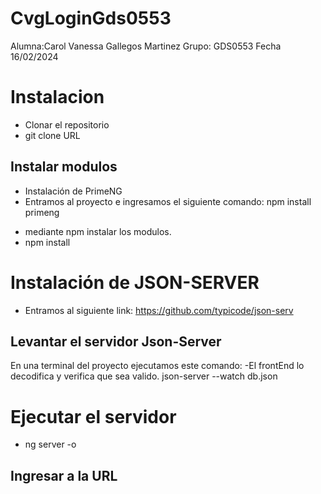 # CvgLoginGds0553
Alumna:Carol Vanessa Gallegos Martinez
Grupo: GDS0553
Fecha 16/02/2024
# Instalacion
- Clonar el repositorio
- git clone URL
  
## Instalar modulos
* Instalación de PrimeNG
* Entramos al proyecto e ingresamos el siguiente comando:
 npm install primeng

- mediante npm instalar los modulos.
- npm install

# Instalación de JSON-SERVER
- Entramos al siguiente link: https://github.com/typicode/json-serv
## Levantar el servidor Json-Server
En una terminal del proyecto ejecutamos este comando:
-El frontEnd lo decodifica y verifica que sea valido.
json-server --watch db.json
# Ejecutar el servidor
- ng server -o
## Ingresar a la URL

